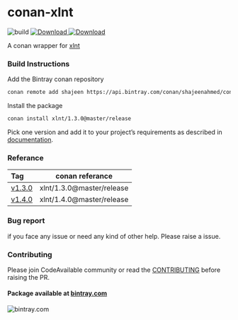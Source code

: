 # conan-xlnt 
![build](https://github.com/CodeAvailable/conan-xlnt/workflows/Python%20application/badge.svg?branch=master)
[ ![Download](https://api.bintray.com/packages/shajeenahmed/conan/xlnt%3Amaster/images/download.svg) ](https://bintray.com/shajeenahmed/conan/xlnt%3Amaster/_latestVersion)
[ ![Download](https://api.bintray.com/packages/shajeenahmed/conan/xlnt%3Amaster/images/download.svg?version=1.4.0%3Arelease) ](https://bintray.com/shajeenahmed/conan/xlnt%3Amaster/1.4.0%3Arelease/link)

A conan wrapper for [xlnt](https://github.com/tfussell/xlnt)

### Build Instructions

Add the Bintray conan repository
```bash
conan remote add shajeen https://api.bintray.com/conan/shajeenahmed/conan 
```

Install the package
```bash
conan install xlnt/1.3.0@master/release
```
Pick one version and add it to your project’s requirements as described in [documentation](https://docs.conan.io/en/latest/using_packages/conanfile_txt.html).

### Referance
| Tag  |    conan referance   | 
|:-----|:--------------------:|
| [v1.3.0](https://github.com/CodeAvailable/conan-xlnt/releases/tag/v1.3.0) | xlnt/1.3.0@master/release |
| [v1.4.0](https://github.com/CodeAvailable/conan-xlnt/releases/tag/v1.4.0) | xlnt/1.4.0@master/release |


### Bug report

if you face any issue or need any kind of other help. Please raise a issue.

### Contributing

Please join CodeAvailable community or read the [CONTRIBUTING](https://github.com/CodeAvailable/conan-xlnt/blob/master/CONTRIBUTING.md) before raising the PR.


#### Package available at [bintray.com](https://bintray.com/shajeenahmed/conan/xlnt%3Amaster)

![bintray.com](https://www.bintray.com/docs/images/bintray_badge_color.png)
